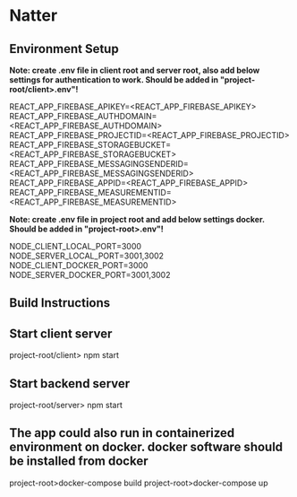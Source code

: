 # Natter

## Environment Setup

**Note: create .env file in client root and server root, also  add below settings for authentication to work. Should be added in "project-root/client>.env"!**

REACT_APP_FIREBASE_APIKEY=<REACT_APP_FIREBASE_APIKEY>
REACT_APP_FIREBASE_AUTHDOMAIN=<REACT_APP_FIREBASE_AUTHDOMAIN>
REACT_APP_FIREBASE_PROJECTID=<REACT_APP_FIREBASE_PROJECTID>
REACT_APP_FIREBASE_STORAGEBUCKET=<REACT_APP_FIREBASE_STORAGEBUCKET>
REACT_APP_FIREBASE_MESSAGINGSENDERID=<REACT_APP_FIREBASE_MESSAGINGSENDERID>
REACT_APP_FIREBASE_APPID=<REACT_APP_FIREBASE_APPID>
REACT_APP_FIREBASE_MEASUREMENTID=<REACT_APP_FIREBASE_MEASUREMENTID>

**Note: create .env file in project root and add below settings docker. Should be added in "project-root>.env"!**


NODE_CLIENT_LOCAL_PORT=3000
NODE_SERVER_LOCAL_PORT=3001,3002
NODE_CLIENT_DOCKER_PORT=3000
NODE_SERVER_DOCKER_PORT=3001,3002

## Build Instructions

## Start client server

project-root/client> npm start

## Start backend server

project-root/server> npm start

## The app could also run in containerized environment on docker. docker software should be installed from docker

project-root>docker-compose build
project-root>docker-compose up